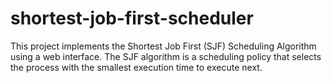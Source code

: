 # shortest-job-first-scheduler
This project implements the Shortest Job First (SJF) Scheduling Algorithm using a web interface. The SJF algorithm is a scheduling policy that selects the process with the smallest execution time to execute next.
